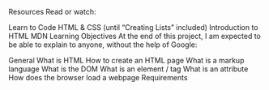 
Resources
Read or watch:

Learn to Code HTML & CSS (until “Creating Lists” included)
Introduction to HTML
MDN
Learning Objectives
At the end of this project, I am  expected to be able to explain to anyone, without the help of Google:

General
What is HTML
How to create an HTML page
What is a markup language
What is the DOM
What is an element / tag
What is an attribute
How does the browser load a webpage
Requirements
